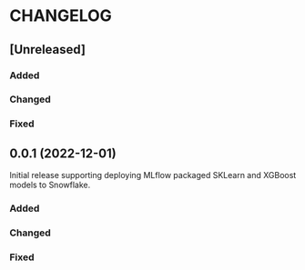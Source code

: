 # CHANGELOG
## [Unreleased]
### Added
### Changed
### Fixed

## 0.0.1 (2022-12-01)
Initial release supporting deploying MLflow packaged SKLearn and XGBoost models to Snowflake.
### Added
### Changed
### Fixed

